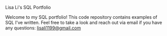 Lisa Li's SQL Portfolio

Welcome to my SQL portfolio! This code repository contains examples of SQL I've written. Feel free to take a look and reach out via email if you have any questions: lisali1199@gmail.com
